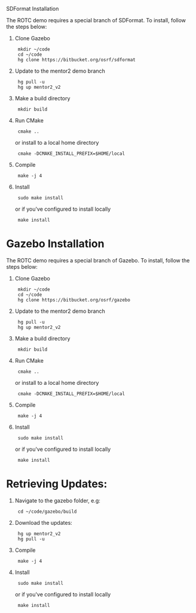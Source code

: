 SDFormat Installation

The ROTC demo requires a special branch of SDFormat. To install, follow the steps below:


1. Clone Gazebo
    
        mkdir ~/code
        cd ~/code
        hg clone https://bitbucket.org/osrf/sdformat
  
1. Update to the mentor2 demo branch


        hg pull -u
        hg up mentor2_v2


1. Make a build directory

        mkdir build

1. Run CMake

        cmake ..

    or install to a local home directory

        cmake -DCMAKE_INSTALL_PREFIX=$HOME/local

1. Compile

        make -j 4

1. Install

        sudo make install

    or if you've configured to install locally

        make install


Gazebo Installation 
===

The ROTC demo requires a special branch of Gazebo. To install, follow the steps below:


1. Clone Gazebo
    
        mkdir ~/code
        cd ~/code
        hg clone https://bitbucket.org/osrf/gazebo
  
1. Update to the mentor2 demo branch


        hg pull -u
        hg up mentor2_v2


1. Make a build directory

        mkdir build

1. Run CMake

        cmake ..

    or install to a local home directory

        cmake -DCMAKE_INSTALL_PREFIX=$HOME/local

 
1. Compile

        make -j 4

1. Install

        sudo make install

    or if you've configured to install locally

        make install


Retrieving Updates:
===

1. Navigate to the gazebo folder, e.g:

        cd ~/code/gazebo/build

1. Download the updates:

        hg up mentor2_v2
        hg pull -u

1. Compile

        make -j 4

1. Install

        sudo make install

    or if you've configured to install locally

        make install